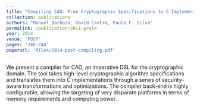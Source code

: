 ```yaml
---
title: "Compiling CAO: From Cryptographic Specifications to C Implementations"
collection: publications
authors: "Manuel Barbosa, David Castro, Paulo F. Silva"
permalink: /publication/2011-prole
year: 2014
venue: 'POST'
pages: '240-244'
paperurl: 'files/2014-post-compiling.pdf'
---
```


We present a compiler for CAO, an imperative DSL for the cryptographic domain.
The tool takes high-level cryptographic algorithm specifications and translates
them into C implementations through a series of security-aware transformations
and optimizations. The compiler back-end is highly configurable, allowing the
targeting of very disparate platforms in terms of memory requirements and
computing power.
